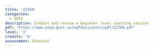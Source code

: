```yaml
---
title: '22768'
categories:
  - SPX3
description: Conduct and review a beginner level coaching session
pdf: 'https://www.nzqa.govt.nz/nqfdocs/units/pdf/22768.pdf'
level: '3'
credits: '6'
assessment: Internal
---
```


